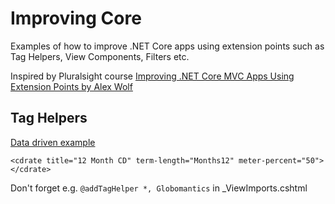 # Improving Core

Examples of how to improve .NET Core apps using extension points such as Tag Helpers, View Components, Filters etc. 

Inspired by Pluralsight 
course [Improving .NET Core MVC Apps Using Extension Points by Alex Wolf](https://app.pluralsight.com/library/courses/dotnet-core-mvc-apps-extensions/table-of-contents)

## Tag Helpers

[Data driven example](https://github.com/teksidia/ImprovingCore/blob/master/Globomantics/TagHelpers/CDTagHelper.cs)

```
<cdrate title="12 Month CD" term-length="Months12" meter-percent="50"></cdrate>
```

Don't forget e.g. ```@addTagHelper *, Globomantics``` in _ViewImports.cshtml
